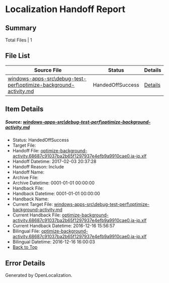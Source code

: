 # <a name='report-top'></a> Localization Handoff Report

## Summary
 Total Files | 1

## File List
 Source File | Status | Details 
 ----------- | ------ | ------- 
 [windows-apps-src\debug-test-perf\optimize-background-activity.md](https://cpubwin.visualstudio.com/windows-uwp/_git/windows-uwp/commit/f2849db6e53c0d0661b066e42aa1f10b9408c1cb?path=windows-apps-src%2Fdebug-test-perf%2Foptimize-background-activity.md&_a=contents) | HandedOffSuccess | [Details](#9553873b49b1494e6d93bbac9cf0bedb510f37772387)

## Item Details
##### <a name='9553873b49b1494e6d93bbac9cf0bedb510f37772387'></a> Source: [windows-apps-src\debug-test-perf\optimize-background-activity.md](https://cpubwin.visualstudio.com/windows-uwp/_git/windows-uwp/commit/f2849db6e53c0d0661b066e42aa1f10b9408c1cb?path=windows-apps-src%2Fdebug-test-perf%2Foptimize-background-activity.md&_a=contents)
* Status: HandedOffSuccess
* Target File: 
* Handoff File: [optimize-background-activity.68687c91037ba2b65f1297937e4efb9a9910cae0.ja-jp.xlf](https://cpubwin.visualstudio.com/windows-uwp/_git/WDCLib.handoff/commit/d8a9d33ff38850d6b0d96639aee56afbc8cc9350?path=ol-handoff%2Fcpubwin%2Fwindows-uwp.ja-jp%2Fmaster%2Foptimize-background-activity.68687c91037ba2b65f1297937e4efb9a9910cae0.ja-jp.xlf&_a=contents)
* Handoff Datetime: 2017-02-03 20:37:28
* Handoff Reason: Include
* Handoff Name: 
* Archive File: 
* Archive Datetime: 0001-01-01 00:00:00
* Handback File: 
* Handback Datetime: 0001-01-01 00:00:00
* Handback Name: 
* Current Target File: [windows-apps-src\debug-test-perf\optimize-background-activity.md](https://cpubwin.visualstudio.com/windows-uwp/_git/windows-uwp.ja-jp/commit/5237795ba72bd541ca97ca9f3a7d822c48a75af2?path=windows-apps-src%2Fdebug-test-perf%2Foptimize-background-activity.md&_a=contents)
* Current Handback File: [optimize-background-activity.68687c91037ba2b65f1297937e4efb9a9910cae0.ja-jp.xlf](https://cpubwin.visualstudio.com/windows-uwp/_git/WDCLib.handback/commit/203956abc0789bacecc69ab9a9f60946e038319c?path=ol-handback%2Fcpubwin%2Fwindows-uwp.ja-jp%2Fmaster%2Foptimize-background-activity.68687c91037ba2b65f1297937e4efb9a9910cae0.ja-jp.xlf&_a=contents)
* Current Handback Datetime: 2016-12-16 15:56:57
* Bilingual File: [optimize-background-activity.68687c91037ba2b65f1297937e4efb9a9910cae0.ja-jp.xlf](https://cpubwin.visualstudio.com/windows-uwp/_git/WDCLib.handback/commit/203956abc0789bacecc69ab9a9f60946e038319c?path=ol-handback%2Fcpubwin%2Fwindows-uwp.ja-jp%2Fmaster%2Foptimize-background-activity.68687c91037ba2b65f1297937e4efb9a9910cae0.ja-jp.xlf&_a=contents)
* Bilingual Datetime: 2016-12-16 16:00:03
* [Back to Top](#report-top)


## Error Details

Generated by OpenLocalization.
